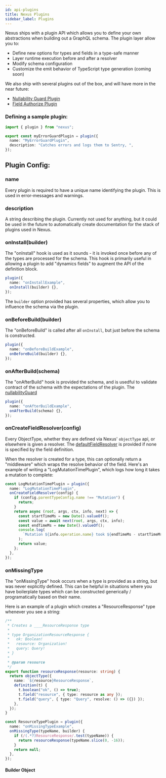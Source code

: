 ```yaml
---
id: api-plugins
title: Nexus Plugins
sidebar_label: Plugins
---
```


Nexus ships with a plugin API which allows you to define your own abstractions when building out a GraphQL schema. The plugin layer allow you to:

- Define new options for types and fields in a type-safe manner
- Layer runtime execution before and after a resolver
- Modify schema configuration
- Customize the emit behavior of TypeScript type generation (coming soon)

We also ship with several plugins out of the box, and will have more in the near future:

- [Nullability Guard Plugin](plugin-nullabilityGuard.md)
- [Field Authorize Plugin](plugin-fieldAuthorize.md)

### Defining a sample plugin:

```ts
import { plugin } from "nexus";

export const myErrorGuardPlugin = plugin({
  name: "MyErrorGuardPlugin",
  description: "Catches errors and logs them to Sentry, ",
});
```

## Plugin Config:

### name

Every plugin is required to have a unique name identifying the plugin. This is used in error-messages
and warnings.

### description

A string describing the plugin. Currently not used for anything, but it could be used in the future to
automatically create documentation for the stack of plugins used in Nexus.

### onInstall(builder)

The "onInstall" hook is used as it sounds - it is invoked once before any of the types are processed for the schema. This hook is primarily useful in allowing a plugin to add "dynamics fields" to augment the API of the definition block.

```ts
plugin({
  name: "onInstallExample",
  onInstall(builder) {},
});
```

The `builder` option provided has several properties, which allow you to influence the schema via the plugin.

### onBeforeBuild(builder)

The "onBeforeBuild" is called after all `onInstall`, but just before the schema is constructed.

```ts
plugin({
  name: "onBeforeBuildExample",
  onBeforeBuild(builder) {},
});
```

### onAfterBuild(schema)

The "onAfterBuild" hook is provided the schema, and is usedful to validate contract of the schema
with the expectations of the plugin. The [nullabilityGuard](plugin-nullabilityGuard.md)

```ts
plugin({
  name: "onAfterBuildExample",
  onAfterBuild(schema) {},
});
```

### onCreateFieldResolver(config)

Every ObjectType, whether they are defined via Nexus' `objectType` api, or elsewhere is given a resolver.
The [defaultFieldResolver](https://github.com/graphql/graphql-js/blob/82a0c336de05b4ab0d24d5557b56135c828fe888/src/execution/execute.js#L1179-L1197) is provided if none is specified by the field definition.

When the resolver is created for a type, this can optionally return a "middleware" which wraps the resolve behavior of the field. Here's an example of writing a "LogMutationTimePlugin", which logs how long it takes a mutation to complete:

```ts
const LogMutationTimePlugin = plugin({
  name: "LogMutationTimePlugin",
  onCreateFieldResolver(config) {
    if (config.parentTypeConfig.name !== "Mutation") {
      return;
    }
    return async (root, args, ctx, info, next) => {
      const startTimeMs = new Date().valueOf();
      const value = await next(root, args, ctx, info);
      const endTimeMs = new Date().valueOf();
      console.log(
        `Mutation ${info.operation.name} took ${endTimeMs - startTimeMs} ms`
      );
      return value;
    };
  },
});
```

### onMissingType

The "onMissingType" hook occurs when a type is provided as a string, but was never explicitly defined.
This can be helpful in situations where you have boilerplate types which can be constructed
generically / programatically based on their name.

Here is an example of a plugin which creates a "ResourceResponse" type whenever you see a string:

```ts
/**
 * Creates a ____ResourceResponse type
 *
 * type OrganizationResourceResponse {
 *   ok: Boolean!
 *   resource: Organization!
 *   query: Query!
 * }
 *
 * @param resource
 */
export function resourceResponse(resource: string) {
  return objectType({
    name: `${resource}ResourceResponse`,
    definition(t) {
      t.boolean("ok", () => true);
      t.field("resource", { type: resource as any });
      t.field("query", { type: "Query", resolve: () => ({}) });
    },
  });
}

const ResourceTypePlugin = plugin({
  name: "onMissingTypeExample",
  onMissingType(typeName, builder) {
    if (/(.*?)ResourceResponse/.test(typeName)) {
      return resourceResponse(typeName.slice(0, -16));
    }
    return null;
  },
});
```

#### Builder Object
